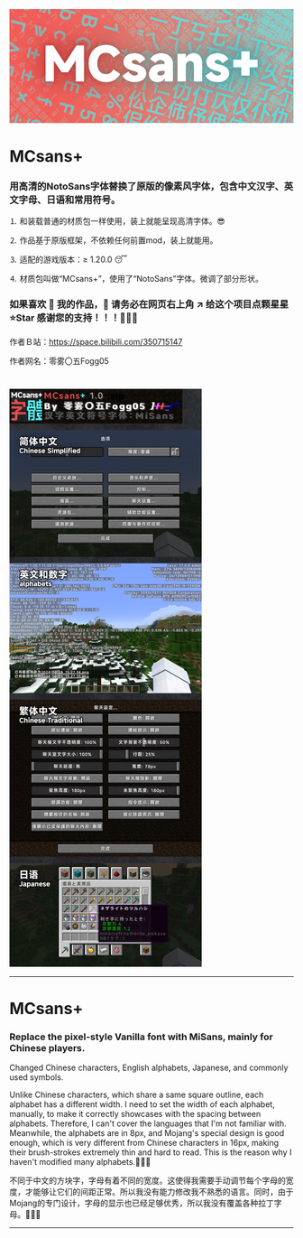 ![image](description_image/001.jpg)

# MCsans+

### 用高清的NotoSans字体替换了原版的像素风字体，包含中文汉字、英文字母、日语和常用符号。

⒈ 和装载普通的材质包一样使用，装上就能呈现高清字体。😎

⒉ 作品基于原版框架，不依赖任何前置mod，装上就能用。

⒊ 适配的游戏版本：≥ 1.20.0 😴

⒋ 材质包叫做“MCsans+”，使用了“NotoSans”字体。微调了部分形状。

### 如果喜欢 🥰 我的作品，🙏 请务必在网页右上角 ↗️ 给这个项目点颗星星 ⭐Star 感谢您的支持！！！🤩🤩🤩

作者Ｂ站：https://space.bilibili.com/350715147

作者网名：零雾〇五Fogg05

# 
![image](description_image/002.jpg)

---
# MCsans+

### Replace the pixel-style Vanilla font with MiSans, mainly for Chinese players.

Changed Chinese characters, English alphabets, Japanese, and commonly used symbols.

Unlike Chinese characters, which share a same square outline, each alphabet has a different width. I need to set the width of each alphabet, manually, to make it correctly showcases with the spacing between alphabets. Therefore, I can't cover the languages that I'm not familiar with. Meanwhile, the alphabets are in 8px, and Mojang's special design is good enough, which is very different from Chinese characters in 16px, making their brush-strokes extremely thin and hard to read. This is the reason why I haven't modified many alphabets.🥲🥲🥲

不同于中文的方块字，字母有着不同的宽度。这使得我需要手动调节每个字母的宽度，才能够让它们的间距正常。所以我没有能力修改我不熟悉的语言。同时，由于Mojang的专门设计，字母的显示也已经足够优秀，所以我没有覆盖各种拉丁字母。🥲🥲🥲

---

